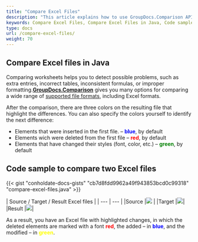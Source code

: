 ```yaml
---
title: "Compare Excel Files"
description: "This article explains how to use GroupDocs.Comparison API (which is a part of Conholdate.Total for Java) to compare excel documents."
keywords: Compare Excel Files, Compare Excel Files in Java, Code sample to compare two Excel files
type: docs
url: /compare-excel-files/
weight: 70
---
```


## Compare Excel files in Java

Comparing worksheets helps you to detect possible problems, such as extra entries, incorrect tables, inconsistent formulas, or improper formatting.**[GroupDocs.Comparison](https://products.groupdocs.com/comparison/java)** gives you many options for comparing a wide range of [supported file formats](https://docs.groupdocs.com/comparison/java/supported-document-formats/), including Excel formats.

After the comparison, there are three colors on the resulting file that highlight the differences. You can also specify the colors yourself to identify the next difference:

*   Elements that were inserted in the first file. – <font color="blue">**blue**</font>, by default
*   Elements wich were deleted from the first file – <font color="red">**red**</font>, by default
*   Elements that have changed their styles (font, color, etc.) – <font color="green">**green**</font>, by default

## Code sample to compare two Excel files

{{< gist "conholdate-docs-gists" "cb7d8fdd9962a49f943853bcd0c99318" "compare-excel-files.java" >}}

|  Source / Target / Result Excel files |
| --- | --- |
|Source |![](https://docs.groupdocs.com/comparison/net/images/how-to-compare-spreadsheet-or-tables-1.png) | 
|Target |![](https://docs.groupdocs.com/comparison/net/images/how-to-compare-spreadsheet-or-tables-2.png)|
|Result |![](https://docs.groupdocs.com/comparison/net/images/how-to-compare-spreadsheet-or-tables-3.png)|

As a result, you have an Excel file with highlighted changes, in which the deleted elements are marked with a font <font color="red">**red**</font>, the added – in <font color="blue">**blue**</font>, and the modified – in <font color="yellow">**green**</font>.








